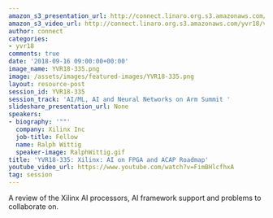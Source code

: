 ```yaml
---
amazon_s3_presentation_url: http://connect.linaro.org.s3.amazonaws.com/yvr18/presentations/yvr18-335.pdf
amazon_s3_video_url: http://connect.linaro.org.s3.amazonaws.com/yvr18/videos/yvr18-335.mp4
author: connect
categories:
- yvr18
comments: true
date: '2018-09-16 09:00:00+00:00'
image_name: YVR18-335.png
image: /assets/images/featured-images/YVR18-335.png
layout: resource-post
session_id: YVR18-335
session_track: 'AI/ML, AI and Neural Networks on Arm Summit '
slideshare_presentation_url: None
speakers:
- biography: '""'
  company: Xilinx Inc
  job-title: Fellow
  name: Ralph Wittig
  speaker-image: RalphWittig.gif
title: 'YVR18-335: Xilinx: AI on FPGA and ACAP Roadmap'
youtube_video_url: https://www.youtube.com/watch?v=FimBHlcfhxA
tag: session
---
```


A review of the Xilinx AI processors, AI framework support and problems to collaborate on.
